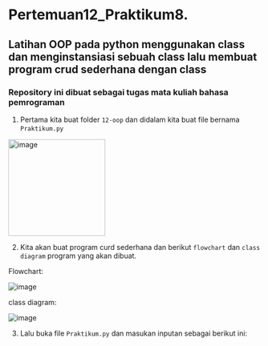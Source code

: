 # Pertemuan12_Praktikum8.

## Latihan OOP pada python menggunakan class dan menginstansiasi sebuah class lalu membuat program crud sederhana dengan class

### Repository ini dibuat sebagai tugas mata kuliah bahasa pemrograman

1. Pertama kita buat folder `12-oop` dan didalam kita buat file bernama `Praktikum.py`

<img width="193" alt="image" src="https://user-images.githubusercontent.com/115475348/206855573-61800f91-5526-4c92-b8a1-d9b175c178e6.png">

2. Kita akan buat program curd sederhana dan berikut `flowchart` dan `class diagram` program yang akan dibuat.

Flowchart:

![image](https://user-images.githubusercontent.com/115475348/206855687-c40b53d9-e3d0-4f38-89dd-85f7ac47aacd.png)

class diagram:

![image](https://user-images.githubusercontent.com/115475348/206855728-82d67564-48ab-4112-9b4a-a913d7c4fcb0.png)

3. Lalu buka file `Praktikum.py` dan masukan inputan sebagai berikut ini:

